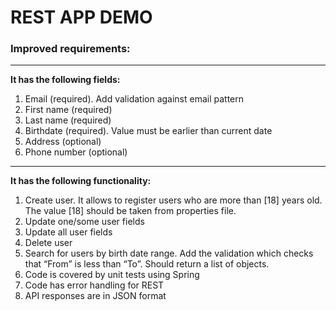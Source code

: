 # REST APP DEMO

### Improved requirements:

---
**It has the following fields:**
1. Email (required). Add validation against email pattern
2. First name (required)
3. Last name (required)
4. Birthdate (required). Value must be earlier than current date
5. Address (optional)
6. Phone number (optional)
---
**It has the following functionality:**
1. Create user. It allows to register users who are more than [18] years old. The value [18] should be taken from properties file.
2. Update one/some user fields
3. Update all user fields
4. Delete user
5. Search for users by birth date range. Add the validation which checks that “From” is less than “To”.  Should return a list of objects.
6. Code is covered by unit tests using Spring
7. Code has error handling for REST
8. API responses are in JSON format

